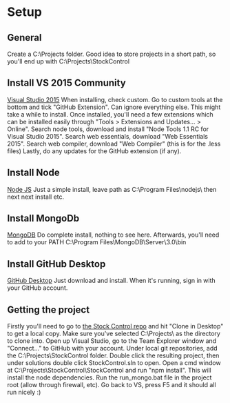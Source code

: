 # Setup

## General ##
Create a C:\Projects folder. Good idea to store projects in a short path, so you'll end up with C:\Projects\StockControl

## Install VS 2015 Community ##
[Visual Studio 2015](https://go.microsoft.com/fwlink/?LinkId=532606&clcid=0x409)
When installing, check custom. Go to custom tools at the bottom and tick "GitHub Extension". Can ignore everything else. This might take a while to install.
Once installed, you'll need a few extensions which can be installed easily through "Tools > Extensions and Updates... > Online".
Search node tools, download and install "Node Tools 1.1 RC for Visual Studio 2015".
Search web essentials, download "Web Essentials 2015".
Search web compiler, download "Web Compiler" (this is for the .less files)
Lastly, do any updates for the GitHub extension (if any).

## Install Node ##
[Node JS](https://nodejs.org/dist/latest/x64/node-v0.12.7-x64.msi)
Just a simple install, leave path as C:\Program Files\nodejs\ then next next install etc.

## Install MongoDb ##
[MongoDB](https://fastdl.mongodb.org/win32/mongodb-win32-x86_64-2008plus-ssl-3.0.6-signed.msi?_ga=1.200363047.828262666.1441270901)
Do complete install, nothing to see here. Afterwards, you'll need to add to your PATH C:\Program Files\MongoDB\Server\3.0\bin

## Install GitHub Desktop ##
[GitHub Desktop](https://github-windows.s3.amazonaws.com/GitHubSetup.exe)
Just download and install. When it's running, sign in with your GitHub account.

## Getting the project ##
Firstly you'll need to go to [the Stock Control repo](https://github.com/AdamLay/StockControl) and hit "Clone in Desktop" to get a local copy. Make sure you've selected C:\Projects\ as the directory to clone into.
Open up Visual Studio, go to the Team Explorer window and "Connect..." to GitHub with your account. Under local git repositories, add the C:\Projects\StockControl folder. Double click the resulting project, then under solutions double click StockControl.sln to open.
Open a cmd window at C:\Projects\StockControl\StockControl and run "npm install". This will install the node dependencies.
Run the run_mongo.bat file in the project root (allow through firewall, etc).
Go back to VS, press F5 and it should all run nicely :)